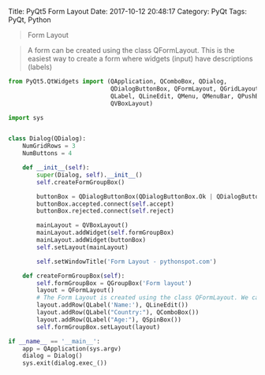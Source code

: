 Title: PyQt5 Form Layout
Date: 2017-10-12 20:48:17
Category: PyQt
Tags: PyQt, Python

> Form Layout

> A form can be created using the class QFormLayout. This is the easiest way to create a form where widgets (input) have descriptions (labels)

```python
from PyQt5.QtWidgets import (QApplication, QComboBox, QDialog,
                             QDialogButtonBox, QFormLayout, QGridLayout, QGroupBox, QHBoxLayout,
                             QLabel, QLineEdit, QMenu, QMenuBar, QPushButton, QSpinBox, QTextEdit,
                             QVBoxLayout)

import sys


class Dialog(QDialog):
    NumGridRows = 3
    NumButtons = 4

    def __init__(self):
        super(Dialog, self).__init__()
        self.createFormGroupBox()

        buttonBox = QDialogButtonBox(QDialogButtonBox.Ok | QDialogButtonBox.Cancel)
        buttonBox.accepted.connect(self.accept)
        buttonBox.rejected.connect(self.reject)

        mainLayout = QVBoxLayout()
        mainLayout.addWidget(self.formGroupBox)
        mainLayout.addWidget(buttonBox)
        self.setLayout(mainLayout)

        self.setWindowTitle('Form Layout - pythonspot.com')

    def createFormGroupBox(self):
        self.formGroupBox = QGroupBox('Form layout')
        layout = QFormLayout()
        # The Form Layout is created using the class QFormLayout. We can add rows to the form using the method addRow.
        layout.addRow(QLabel('Name:'), QLineEdit())
        layout.addRow(QLabel("Country:"), QComboBox())
        layout.addRow(QLabel("Age:"), QSpinBox())
        self.formGroupBox.setLayout(layout)

if __name__ == '__main__':
    app = QApplication(sys.argv)
    dialog = Dialog()
    sys.exit(dialog.exec_())
```


